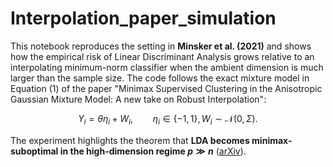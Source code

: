 # Interpolation_paper_simulation

This notebook reproduces the setting in **Minsker et al. (2021)** and shows how the empirical risk of Linear Discriminant Analysis grows relative to an interpolating minimum-norm classifier when the ambient dimension is much larger than the sample size.
The code follows the exact mixture model in Equation (1) of the paper "Minimax Supervised Clustering in the Anisotropic Gaussian Mixture Model: A new take on Robust Interpolation":

$$
Y_i = \theta\eta_i + W_i,\qquad 
\eta_i\in\{-1,1\}, W_i\sim\mathcal N(0,\Sigma).
$$

The experiment highlights the theorem that **LDA becomes minimax-suboptimal in the high-dimension regime $p\gg n$** ([arXiv][1]).

[1]: https://arxiv.org/pdf/2111.07041 "Minimax Supervised Clustering in the Anisotropic Gaussian Mixture Model: A new take on Robust Interpolation"
